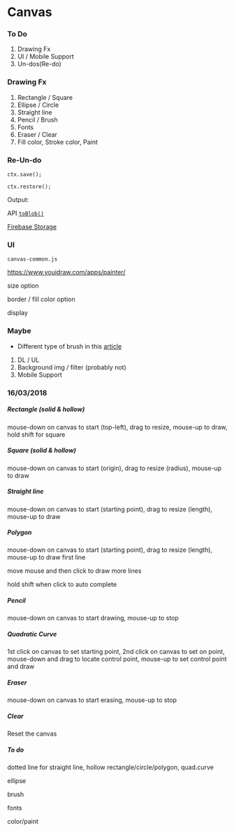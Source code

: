# Canvas

### To Do

1. Drawing Fx
2. UI / Mobile Support
3. Un-dos(Re-do)



### Drawing Fx

1. Rectangle / Square
2. Ellipse / Circle
3. Straight line
4. Pencil / Brush
5. Fonts
6. Eraser / Clear
7. Fill color, Stroke color, Paint



### Re-Un-do

```
ctx.save();
```

```
ctx.restore();
```

Output: 

API [`toBlob()`](https://developer.mozilla.org/en-US/docs/Web/API/HTMLCanvasElement/toBlob)

[Firebase Storage](https://firebase.google.com/)



### UI



`canvas-common.js`

https://www.youidraw.com/apps/painter/



size option 

border / fill color option

display



### Maybe

- Different type of brush in this [article](http://perfectionkills.com/exploring-canvas-drawing-techniques/)

1. DL / UL
2. Background img / filter (probably not)
3. Mobile Support




### 16/03/2018

##### Rectangle (solid & hollow)

mouse-down on canvas to start (top-left), drag to resize, mouse-up to draw, hold shift for square

##### Square (solid & hollow)

mouse-down on canvas to start (origin), drag to resize (radius), mouse-up to draw

##### Straight line

mouse-down on canvas to start (starting point), drag to resize (length), mouse-up to draw

##### Polygon

mouse-down on canvas to start (starting point), drag to resize (length), mouse-up to draw first line

move mouse and then click to draw more lines

hold shift when click to auto complete

##### Pencil

mouse-down on canvas to start drawing, mouse-up to stop

##### Quadratic Curve

1st click on canvas to set starting point, 2nd click on canvas to set on point, mouse-down and drag to locate control point, mouse-up  to set control point and draw

##### Eraser

mouse-down on canvas to start erasing, mouse-up to stop

##### Clear

Reset the canvas

##### To do

dotted line for straight line, hollow rectangle/circle/polygon, quad.curve

ellipse

brush

fonts

color/paint

